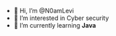 - 👋 Hi, I’m @N0amLevi
- 👀 I’m interested in Cyber security 
- 🌱 I’m currently learning **Java**
<!--- 💞️ I’m looking to collaborate on ...--->
<!--- - 📫 How to reach me Noamlevi@duck.com --->

<!---
N0amLevi/N0amLevi is a ✨ special ✨ repository because its `README.md` (this file) appears on your GitHub profile.
You can click the Preview link to take a look at your changes.
--->
